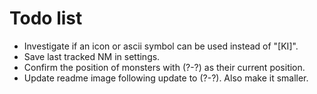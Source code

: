 # Todo list

* Investigate if an icon or ascii symbol can be used instead of "[KI]".
* Save last tracked NM in settings.
* Confirm the position of monsters with (?-?) as their current position.
* Update readme image following update to (?-?). Also make it smaller.
